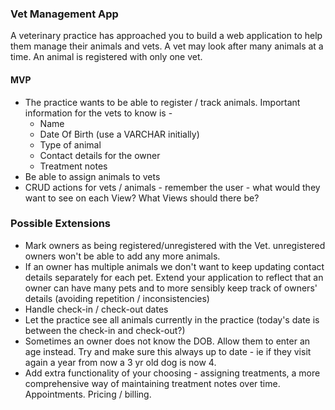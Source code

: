 ### Vet Management App

A veterinary practice has approached you to build a web application to help them manage their animals and vets. A vet may look after many animals at a time. An animal is registered with only one vet.

#### MVP

- The practice wants to be able to register / track animals. Important information for the vets to know is -
  - Name
  - Date Of Birth (use a VARCHAR initially)
  - Type of animal
  - Contact details for the owner
  - Treatment notes
- Be able to assign animals to vets
- CRUD actions for vets / animals - remember the user - what would they want to see on each View? What Views should there be?

### Possible Extensions

- Mark owners as being registered/unregistered with the Vet. unregistered owners won't be able to add any more animals.
- If an owner has multiple animals we don't want to keep updating contact details separately for each pet. Extend your application to reflect that an owner can have many pets and to more sensibly keep track of owners' details (avoiding repetition / inconsistencies)
- Handle check-in / check-out dates
- Let the practice see all animals currently in the practice (today's date is between the check-in and check-out?)
- Sometimes an owner does not know the DOB. Allow them to enter an age instead. Try and make sure this always up to date - ie if they visit again a year from now a 3 yr old dog is now 4.
- Add extra functionality of your choosing - assigning treatments, a more comprehensive way of maintaining treatment notes over time. Appointments. Pricing / billing.
